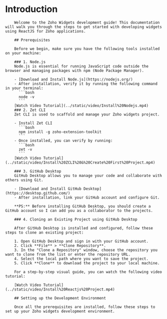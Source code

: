  # Introduction 

        Welcome to the Zoho Widgets development guide! This documentation will walk you through the steps to get started with developing widgets using ReactJS for Zoho applications.

        ## Prerequisites

        Before we begin, make sure you have the following tools installed on your machine:

        ### 1. Node.js
        Node.js is essential for running JavaScript code outside the browser and managing packages with npm (Node Package Manager).

        - [Download and Install Node.js](https://nodejs.org/)
        - After installation, verify it by running the following command in your terminal:
          ```bash
          node -v
          ```
        [Watch Video Tutorial](../static/video/Install%20Nodejs.mp4) 
        ### 2. Zet CLI
        Zet CLI is used to scaffold and manage your Zoho widgets project.

        - Install Zet CLI
          ```bash
          npm install -g zoho-extension-toolkit
          ```
        - Once installed, you can verify by running:
          ```bash
          zet -v
          ```
        [Watch Video Tutorial](../static/video/Install%20ZCLI%20&%20Create%20First%20Project.mp4) 

        ### 3. GitHub Desktop
        GitHub Desktop allows you to manage your code and collaborate with others using Git.

        - [Download and Install GitHub Desktop](https://desktop.github.com/)
        - After installation, link your GitHub account and configure Git.

        **PS:** Before installing GitHub Desktop, you should create a GitHub account so I can add you as a collaborator to the projects.

        ### 4. Cloning an Existing Project using GitHub Desktop

        After GitHub Desktop is installed and configured, follow these steps to clone an existing project:

        1. Open GitHub Desktop and sign in with your GitHub account.
        2. Click **File** > **Clone Repository**.
        3. In the "Clone a Repository" window, choose the repository you want to clone from the list or enter the repository URL.
        4. Select the local path where you want to save the project.
        5. Click **Clone** to download the project to your local machine.

        For a step-by-step visual guide, you can watch the following video tutorial:

        [Watch Video Tutorial](../static/video/Install%20Reactjs%20Project.mp4) 

        ## Setting up the Development Environment

        Once all the prerequisites are installed, follow these steps to set up your Zoho widgets development environment.
